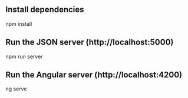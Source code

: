 ## Install dependencies 

npm install

## Run the JSON server (http://localhost:5000)

npm run server

## Run the Angular server (http://localhost:4200)

ng serve
